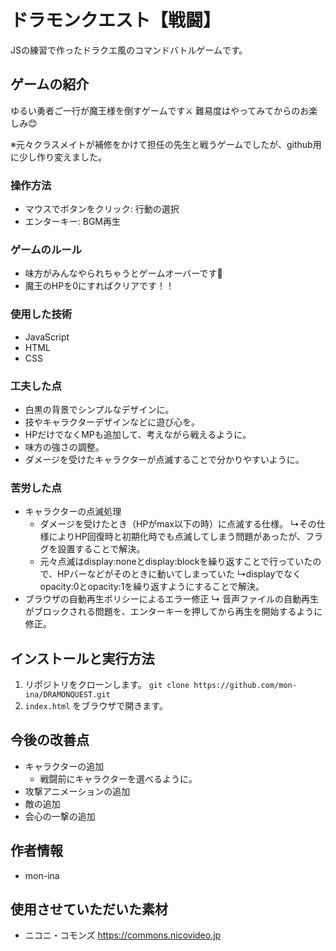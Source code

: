 # ドラモンクエスト【戦闘】
JSの練習で作ったドラクエ風のコマンドバトルゲームです。

## ゲームの紹介
ゆるい勇者ご一行が魔王様を倒すゲームです⚔
難易度はやってみてからのお楽しみ😊

※元々クラスメイトが補修をかけて担任の先生と戦うゲームでしたが、github用に少し作り変えました。

### 操作方法
* マウスでボタンをクリック: 行動の選択
* エンターキー: BGM再生

### ゲームのルール
* 味方がみんなやられちゃうとゲームオーバーです🥺
* 魔王のHPを0にすればクリアです！！
  

### 使用した技術
* JavaScript
* HTML
* CSS

### 工夫した点
* 白黒の背景でシンプルなデザインに。
* 技やキャラクターデザインなどに遊び心を。
* HPだけでなくMPも追加して、考えながら戦えるように。
* 味方の強さの調整。
* ダメージを受けたキャラクターが点滅することで分かりやすいように。

### 苦労した点
* キャラクターの点滅処理
    * ダメージを受けたとき（HPがmax以下の時）に点滅する仕様。
      ↳その仕様によりHP回復時と初期化時でも点滅してしまう問題があったが、フラグを設置することで解決。
    * 元々点滅はdisplay:noneとdisplay:blockを繰り返すことで行っていたので、HPバーなどがそのときに動いてしまっていた
      ↳displayでなくopacity:0とopacity:1を繰り返すようにすることで解決。
* ブラウザの自動再生ポリシーによるエラー修正
    ↳ 音声ファイルの自動再生がブロックされる問題を、エンターキーを押してから再生を開始するように修正。
  
## インストールと実行方法
1.  リポジトリをクローンします。
    `git clone https://github.com/mon-ina/DRAMONQUEST.git`
2.  `index.html` をブラウザで開きます。

## 今後の改善点
* キャラクターの追加
    * 戦闘前にキャラクターを選べるように。
* 攻撃アニメーションの追加
* 敵の追加
* 会心の一撃の追加

## 作者情報
* mon-ina

## 使用させていただいた素材
* ニコニ・コモンズ https://commons.nicovideo.jp
